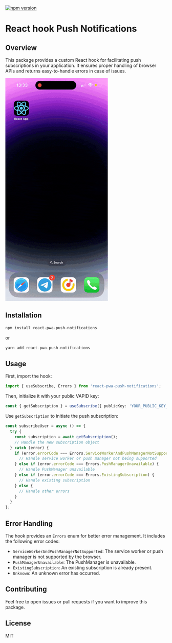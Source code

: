 [![npm version](https://badge.fury.io/js/react-hook-webauthn.svg)](https://badge.fury.io/js/react-pwa-push-notifications)
# React hook Push Notifications

## Overview

This package provides a custom React hook for facilitating push subscriptions in your application. It ensures proper handling of browser APIs and returns easy-to-handle errors in case of issues.

![demo](./img/demo.gif)
## Installation

```bash
npm install react-pwa-push-notifications
```

or

```bash
yarn add react-pwa-push-notifications
```

## Usage

First, import the hook:

```typescript
import { useSubscribe, Errors } from 'react-pwa-push-notifications';
```

Then, initialize it with your public VAPID key:

```typescript
const { getSubscription } = useSubscribe({ publicKey: 'YOUR_PUBLIC_KEY_HERE' });
```

Use `getSubscription` to initiate the push subscription:

```typescript
const subscribeUser = async () => {
  try {
    const subscription = await getSubscription();
    // Handle the new subscription object
  } catch (error) {
    if (error.errorCode === Errors.ServiceWorkerAndPushManagerNotSupported) {
      // Handle service worker or push manager not being supported
    } else if (error.errorCode === Errors.PushManagerUnavailable) {
      // Handle PushManager unavailable
    } else if (error.errorCode === Errors.ExistingSubscription) {
      // Handle existing subscription
    } else {
      // Handle other errors
    }
  }
};
```

## Error Handling

The hook provides an `Errors` enum for better error management. It includes the following error codes:

- `ServiceWorkerAndPushManagerNotSupported`: The service worker or push manager is not supported by the browser.
- `PushManagerUnavailable`: The PushManager is unavailable.
- `ExistingSubscription`: An existing subscription is already present.
- `Unknown`: An unknown error has occurred.

## Contributing

Feel free to open issues or pull requests if you want to improve this package.

## License

MIT
